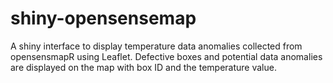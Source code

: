 # shiny-opensensemap
A shiny interface to display temperature data anomalies collected from opensensmapR using Leaflet. Defective boxes and potential data anomalies are displayed on the map with box ID and the temperature value. 
